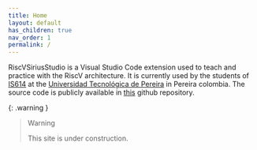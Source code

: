 ```yaml
---
title: Home
layout: default
has_children: true
nav_order: 1
permalink: /
---
```



RiscVSiriusStudio is a Visual Studio Code extension used to teach and practice
with the RiscV architecture. It is currently used by the students of
[IS614](https://media2.utp.edu.co/programas/76/is614-arquitectura-computadoresweb.pdf)
at the [Universidad Tecnológica de Pereira](https://utp.edu.co/) in Pereira
colombia. The source code is publicly available in
[this](https://github.com/LabSirius/RiscVSiriusStudio) github repository.


{: .warning }
> Warning
>
> This site is under construction. 